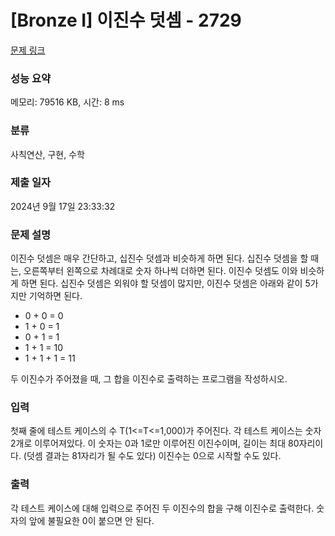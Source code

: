 # [Bronze I] 이진수 덧셈 - 2729 

[문제 링크](https://www.acmicpc.net/problem/2729) 

### 성능 요약

메모리: 79516 KB, 시간: 8 ms

### 분류

사칙연산, 구현, 수학

### 제출 일자

2024년 9월 17일 23:33:32

### 문제 설명

<p>이진수 덧셈은 매우 간단하고, 십진수 덧셈과 비슷하게 하면 된다. 십진수 덧셈을 할 때는, 오른쪽부터 왼쪽으로 차례대로 숫자 하나씩 더하면 된다. 이진수 덧셈도 이와 비슷하게 하면 된다. 십진수 덧셈은 외워야 할 덧셈이 많지만, 이진수 덧셈은 아래와 같이 5가지만 기억하면 된다.</p>

<ul>
	<li>0 + 0 = 0</li>
	<li>1 + 0 = 1</li>
	<li>0 + 1 = 1</li>
	<li>1 + 1 = 10</li>
	<li>1 + 1 + 1 = 11</li>
</ul>

<p>두 이진수가 주어졌을 때, 그 합을 이진수로 출력하는 프로그램을 작성하시오.</p>

### 입력 

 <p>첫째 줄에 테스트 케이스의 수 T(1<=T<=1,000)가 주어진다. 각 테스트 케이스는 숫자 2개로 이루어져있다. 이 숫자는 0과 1로만 이루어진 이진수이며, 길이는 최대 80자리이다. (덧셈 결과는 81자리가 될 수도 있다) 이진수는 0으로 시작할 수도 있다.</p>

### 출력 

 <p>각 테스트 케이스에 대해 입력으로 주어진 두 이진수의 합을 구해 이진수로 출력한다. 숫자의 앞에 불필요한 0이 붙으면 안 된다.</p>


